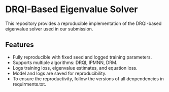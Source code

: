 # DRQI-Based Eigenvalue Solver

This repository provides a reproducible implementation of the DRQI-based eigenvalue solver used in our submission.

## Features
- Fully reproducible with fixed seed and logged training parameters.
- Supports multiple algorithms: DRQI, IPMNN, DRM.
- Logs training loss, eigenvalue estimates, and equation loss.
- Model and logs are saved for reproducibility.
- To ensure the reproductivity, follow the versions of all denpendencies in requirments.txt.
